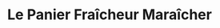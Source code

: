 ---
title: "Le Panier Fraîcheur Maraîcher"
url: /eysines/le-panier-fraicheur-maraicher/
shop: Gemüse & Obst
---